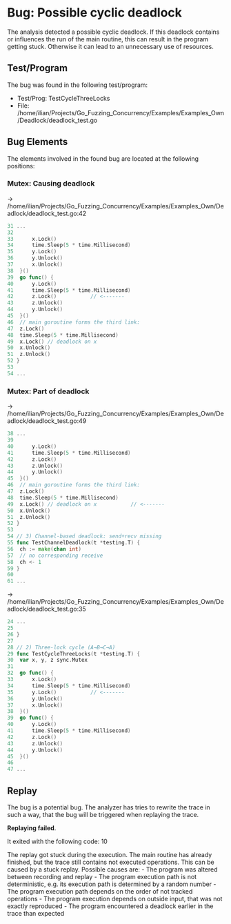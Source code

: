 # Bug: Possible cyclic deadlock

The analysis detected a possible cyclic deadlock.
If this deadlock contains or influences the run of the main routine, this can result in the program getting stuck. Otherwise it can lead to an unnecessary use of resources.

## Test/Program
The bug was found in the following test/program:

- Test/Prog: TestCycleThreeLocks
- File: /home/ilian/Projects/Go_Fuzzing_Concurrency/Examples/Examples_Own/Deadlock/deadlock_test.go

## Bug Elements
The elements involved in the found bug are located at the following positions:

###  Mutex: Causing deadlock
-> /home/ilian/Projects/Go_Fuzzing_Concurrency/Examples/Examples_Own/Deadlock/deadlock_test.go:42
```go
31 ...
32 
33 		x.Lock()
34 		time.Sleep(5 * time.Millisecond)
35 		y.Lock()
36 		y.Unlock()
37 		x.Unlock()
38 	}()
39 	go func() {
40 		y.Lock()
41 		time.Sleep(5 * time.Millisecond)
42 		z.Lock()           // <-------
43 		z.Unlock()
44 		y.Unlock()
45 	}()
46 	// main goroutine forms the third link:
47 	z.Lock()
48 	time.Sleep(5 * time.Millisecond)
49 	x.Lock() // deadlock on x
50 	x.Unlock()
51 	z.Unlock()
52 }
53 
54 ...
```


###  Mutex: Part of deadlock
-> /home/ilian/Projects/Go_Fuzzing_Concurrency/Examples/Examples_Own/Deadlock/deadlock_test.go:49
```go
38 ...
39 
40 		y.Lock()
41 		time.Sleep(5 * time.Millisecond)
42 		z.Lock()
43 		z.Unlock()
44 		y.Unlock()
45 	}()
46 	// main goroutine forms the third link:
47 	z.Lock()
48 	time.Sleep(5 * time.Millisecond)
49 	x.Lock() // deadlock on x           // <-------
50 	x.Unlock()
51 	z.Unlock()
52 }
53 
54 // 3) Channel‐based deadlock: send+recv missing
55 func TestChannelDeadlock(t *testing.T) {
56 	ch := make(chan int)
57 	// no corresponding receive
58 	ch <- 1
59 }
60 
61 ...
```


-> /home/ilian/Projects/Go_Fuzzing_Concurrency/Examples/Examples_Own/Deadlock/deadlock_test.go:35
```go
24 ...
25 
26 }
27 
28 // 2) Three‐lock cycle (A→B→C→A)
29 func TestCycleThreeLocks(t *testing.T) {
30 	var x, y, z sync.Mutex
31 
32 	go func() {
33 		x.Lock()
34 		time.Sleep(5 * time.Millisecond)
35 		y.Lock()           // <-------
36 		y.Unlock()
37 		x.Unlock()
38 	}()
39 	go func() {
40 		y.Lock()
41 		time.Sleep(5 * time.Millisecond)
42 		z.Lock()
43 		z.Unlock()
44 		y.Unlock()
45 	}()
46 
47 ...
```


## Replay
The bug is a potential bug.
The analyzer has tries to rewrite the trace in such a way, that the bug will be triggered when replaying the trace.

**Replaying failed**.

It exited with the following code: 10

The replay got stuck during the execution.
The main routine has already finished, but the trace still contains not executed operations.
This can be caused by a stuck replay.
Possible causes are:
    - The program was altered between recording and replay
    - The program execution path is not deterministic, e.g. its execution path is determined by a random number
    - The program execution path depends on the order of not tracked operations
    - The program execution depends on outside input, that was not exactly reproduced
	 - The program encountered a deadlock earlier in the trace than expected

